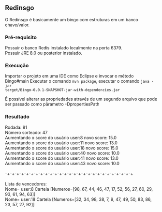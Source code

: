 ## Redinsgo
O Redinsgo é basicamente um bingo com estruturas em um banco chave/valor.

### Pré-requisito
Possuir o banco Redis instalado localmente na porta 6379.<br>
Possuir JRE 8.0 ou posterior instalado.

### Execução
Importar o projeto em uma IDE como Eclipse e invocar o método Bingo#main
Executar o comando <code>mvn package</code>, executar o comando <code>java -jar target/Bingo-0.0.1-SNAPSHOT-jar-with-dependencies.jar</code>
 
É possível alterar as propriedades através de um segundo arquivo que pode ser passado como pârametro -DpropertiesPath


### Resultado

Rodada: 81<br>
Número sorteado: 47<br>
Aumentando o score do usuário user:8 novo score: 15.0<br>
Aumentando o score do usuário user:11 novo score: 13.0<br>
Aumentando o score do usuário user:18 novo score: 15.0<br>
Aumentando o score do usuário user:40 novo score: 10.0<br>
Aumentando o score do usuário user:41 novo score: 13.0<br>
Aumentando o score do usuário user:43 novo score: 10.0<br>
<br>
-+-+-+-+-+-+-+-+-+-+-+-+-+-+-+-+-+-+-+-+-+-+-+-+-+-+-+<br>
<br>
Lista de vencedores:<br>
Nome= user:8 Cartela [Numeros=[98, 67, 44, 46, 47, 17, 52, 56, 27, 60, 29, 93, 61, 94, 63]]<br>
Nome= user:18 Cartela [Numeros=[32, 34, 98, 38, 7, 9, 47, 49, 50, 83, 86, 23, 57, 27, 92]]<br>
